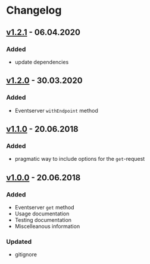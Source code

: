# Changelog

## [v1.2.1] - 06.04.2020

### Added

- update dependencies

## [v1.2.0] - 30.03.2020

### Added

- Eventserver `withEndpoint` method

## [v1.1.0] - 20.06.2018

### Added

- pragmatic way to include options for the `get`-request

## [v1.0.0] - 20.06.2018

### Added

- Eventserver `get` method
- Usage documentation
- Testing documentation
- Miscelleanous information

### Updated

- gitignore

[v1.2.1]: https://github.com/towa-digital/eventserver-sdk/releases/tag/v1.2.1
[v1.2.0]: https://github.com/towa-digital/eventserver-sdk/releases/tag/v1.2.0
[v1.1.0]: https://github.com/towa-digital/eventserver-sdk/releases/tag/v1.1.0
[v1.0.0]: https://github.com/towa-digital/eventserver-sdk/releases/tag/v1.0.0
[unreleased]: https://github.com/towa-digital/eventserver-sdk/tree/develop